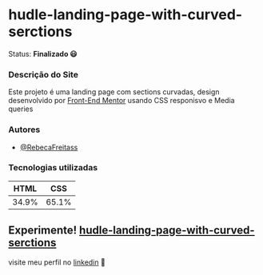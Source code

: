 # hudle-landing-page-with-curved-serctions

Status: **Finalizado 😃**
 ### Descrição do Site
   Este projeto é uma landing page com sections curvadas, design desenvolvido por [Front-End Mentor](https://www.frontendmentor.io/) usando CSS responisvo e Media queries
   
 ### Autores
- [@RebecaFreitass](https://github.com/RebecaFreitass)

 ### Tecnologias utilizadas
  HTML| CSS 
  ---|---|
  34.9%|65.1%
  
## Experimente!  [        hudle-landing-page-with-curved-serctions        ](https://rebecafreitass.github.io/Results-summary-component/)




visite meu perfil no [linkedin](https://www.linkedin.com/in/rebeca-freitas-16b16a232/) 💟



